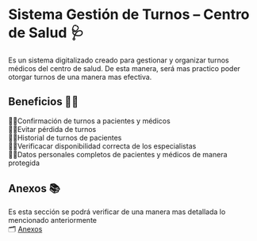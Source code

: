 # **Sistema Gestión de Turnos – Centro de Salud** 🩺  
Es un sistema digitalizado creado para gestionar y organizar turnos médicos del centro de salud. De esta manera, será mas practico poder otorgar turnos de una manera mas efectiva.
## Beneficios 💪🏻
👍🏻Confirmación de turnos a pacientes y médicos   
👍🏻Evitar pérdida de turnos  
👍🏻Historial de turnos de pacientes  
👍🏻Verificacar disponibilidad correcta de los especialistas  
👍🏻Datos personales completos de pacientes y médicos de manera protegida

## Anexos 📚
Es esta sección se podrá verificar de una manera mas detallada lo mencionado anteriormente   
🗂️ [Anexos](SistemaGestiónTurnos/Anexos.md) 
